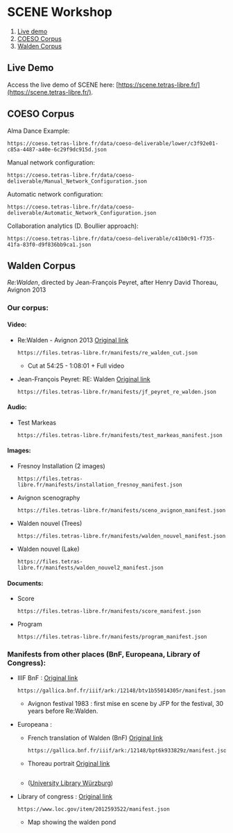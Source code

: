# SCENE Workshop

1. [Live demo](#live-demo)
3. [COESO Corpus](#coeso-corpus)
2. [Walden Corpus](#walden-corpus)

## Live Demo

Access the live demo of SCENE here: [https://scene.tetras-libre.fr/](https://scene.tetras-libre.fr/).

## COESO Corpus

Alma Dance Example:

```
https://coeso.tetras-libre.fr/data/coeso-deliverable/lower/c3f92e01-c85a-4487-a40e-6c29f9dc915d.json
```

Manual network configuration:

```
https://coeso.tetras-libre.fr/data/coeso-deliverable/Manual_Network_Configuration.json
```

Automatic network configuration:

```
https://coeso.tetras-libre.fr/data/coeso-deliverable/Automatic_Network_Configuration.json
```

Collaboration analytics (D. Boullier approach):

```
https://coeso.tetras-libre.fr/data/coeso-deliverable/c41b0c91-f735-41fa-83f0-d9f836bb9ca1.json
```

## Walden Corpus
*Re:Walden*, directed by Jean-François Peyret, after Henry David Thoreau, Avignon 2013

### Our corpus:

#### Video:
- Re:Walden - Avignon 2013 [Original link](https://vimeo.com/403210879)
    ```
    https://files.tetras-libre.fr/manifests/re_walden_cut.json
    ```
    - Cut at 54:25 - 1:08:01 + Full video

- Jean-François Peyret: RE: Walden [Original link](https://vimeo.com/49392324)
    ```
    https://files.tetras-libre.fr/manifests/jf_peyret_re_walden.json
    ```

#### Audio:
- Test Markeas
    ```
    https://files.tetras-libre.fr/manifests/test_markeas_manifest.json
    ```

#### Images:
- Fresnoy Installation (2 images)
    ```
    https://files.tetras-libre.fr/manifests/installation_fresnoy_manifest.json
    ```

- Avignon scenography
    ```
    https://files.tetras-libre.fr/manifests/sceno_avignon_manifest.json
    ```

- Walden nouvel (Trees)
    ```
    https://files.tetras-libre.fr/manifests/walden_nouvel_manifest.json
    ```

- Walden nouvel (Lake)
    ```
    https://files.tetras-libre.fr/manifests/walden_nouvel2_manifest.json
    ```

#### Documents:
- Score
    ```
    https://files.tetras-libre.fr/manifests/score_manifest.json
    ```

- Program
    ```
    https://files.tetras-libre.fr/manifests/program_manifest.json
    ```

### Manifests from other places (BnF, Europeana, Library of Congress):
- IIIF BnF : [Original link](https://gallica.bnf.fr/ark:/12148/btv1b55014305r/f37.item)
    ```
    https://gallica.bnf.fr/iiif/ark:/12148/btv1b55014305r/manifest.json
    ```
    - Avignon festival 1983 : first mise en scene by JFP for the festival, 30 years before Re:Walden.

- Europeana :
    - French translation of Walden (BnF) [Original link](https://www.europeana.eu/fr/item/794/ark__12148_bpt6k933829z)
        ```
        https://gallica.bnf.fr/iiif/ark:/12148/bpt6k933829z/manifest.json
        ```
        
    - Thoreau portrait [Original link](https://www.europeana.eu/fr/item/2048424/item_IQL2C22QHHZEFYSHNJGH5D6CENGVNZQF)
        ```
        
        ```
        
    - ([University Library Würzburg](https://www.europeana.eu/fr/collections/organisation/1482250000004516200))
        
- Library of congress : [Original link](https://www.loc.gov/resource/g3764c.ct001110/?r=0.305,0.351,0.592,0.245,0)
    ```
    https://www.loc.gov/item/2012593522/manifest.json
    ```
    - Map showing the walden pond